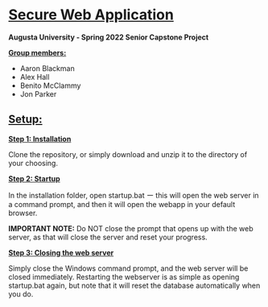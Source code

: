 <h1><b><u>Secure Web Application</u></b></h1>

<b>Augusta University - Spring 2022 Senior Capstone Project</b>

<b><u>Group members:</u></b>
<ul>
<li>Aaron Blackman</li>
<li>Alex Hall</li>
<li>Benito McClammy</li>
<li>Jon Parker</li>
</ul>


<h2><b><u>Setup:</u></b></h2>

<b><u>Step 1: Installation</u></b>

Clone the repository, or simply download and unzip it to the directory of your choosing.

<b><u>Step 2: Startup</u></b>


In the installation folder, open startup.bat ー this will open the web server in a command prompt, and then it will open the webapp in your default browser.

<b>IMPORTANT NOTE:</b> Do NOT close the prompt that opens up with the web server, as that will close the server and reset your progress.


<b><u>Step 3: Closing the web server</u></b>

Simply close the Windows command prompt, and the web server will be closed immediately. Restarting the webserver is as simple as opening startup.bat again, but note that it will reset the database automatically when you do.